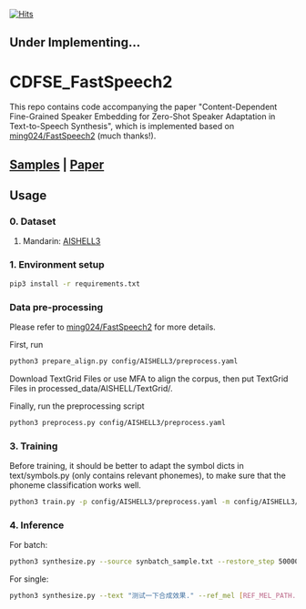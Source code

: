 [![Hits](https://hits.seeyoufarm.com/api/count/incr/badge.svg?url=https%3A%2F%2Fgithub.com%2FLabmem-Zhouyx%2FCDFSE_FastSpeech2&count_bg=%2379C83D&title_bg=%23555555&icon=&icon_color=%23E7E7E7&title=hits&edge_flat=false)](https://hits.seeyoufarm.com)

## Under Implementing...

#  CDFSE_FastSpeech2
This repo contains code accompanying the paper "Content-Dependent Fine-Grained Speaker Embedding for Zero-Shot Speaker Adaptation in Text-to-Speech Synthesis", which is implemented based on [ming024/FastSpeech2](https://github.com/ming024/FastSpeech2) (much thanks!).

## [Samples](https://thuhcsi.github.io/interspeech2022-cdfse-tts/) | [Paper](https://arxiv.org/pdf/2204.00990.pdf)

## Usage

### 0. Dataset
 1. Mandarin: [AISHELL3](https://www.openslr.org/93/)

### 1. Environment setup
```bash
pip3 install -r requirements.txt
```

### Data pre-processing
Please refer to [ming024/FastSpeech2](https://github.com/ming024/FastSpeech2)  for more details.

First, run
```bash
python3 prepare_align.py config/AISHELL3/preprocess.yaml
```

Download TextGrid Files or use MFA to align the corpus, then put TextGrid Files in processed_data/AISHELL/TextGrid/. 

Finally, run the preprocessing script 
```bash
python3 preprocess.py config/AISHELL3/preprocess.yaml
```


### 3. Training

Before training, it should be better to adapt the symbol dicts in text/symbols.py (only contains relevant phonemes), to make sure that the phoneme classification works well.

```bash
python3 train.py -p config/AISHELL3/preprocess.yaml -m config/AISHELL3/model.yaml -t config/AISHELL3/train.yaml 
```

### 4. Inference
For batch:
```bash
python3 synthesize.py --source synbatch_sample.txt --restore_step 500000 --mode batch -p config/AISHELL3/preprocess.yaml -m config/AISHELL3/model.yaml -t config/AISHELL3/train.yaml 
```
	
For single:
```bash
python3 synthesize.py --text "测试一下合成效果." --ref_mel [REF_MEL_PATH.npy] --restore_step 500000 --mode single -p config/AISHELL3/preprocess.yaml -m config/AISHELL3/model.yaml -t config/AISHELL3/train.yaml 
```

	
